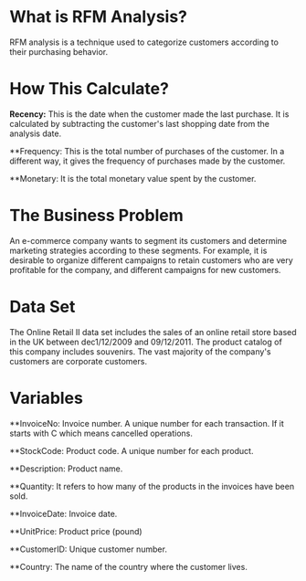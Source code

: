 # **What is RFM Analysis?**

RFM analysis is a technique used to categorize customers according to their purchasing behavior.

# **How This Calculate?**

**Recency:** This is the date when the customer made the last purchase. It is calculated by subtracting the customer's last shopping date from the analysis date.

**Frequency: This is the total number of purchases of the customer. In a different way, it gives the frequency of purchases made by the customer.

**Monetary: It is the total monetary value spent by the customer.

# **The Business Problem**

An e-commerce company wants to segment its customers and determine marketing strategies according to these segments.
For example, it is desirable to organize different campaigns to retain customers who are very profitable for the company, and different campaigns for new customers.

# **Data Set**

The Online Retail II data set includes the sales of an online retail store based in the UK between dec1/12/2009 and 09/12/2011. The product catalog of this company includes souvenirs. The vast majority of the company's customers are corporate customers.

# **Variables**

**InvoiceNo: Invoice number. A unique number for each transaction. If it starts with C which means cancelled operations.

**StockCode: Product code. A unique number for each product.

**Description: Product name.

**Quantity: It refers to how many of the products in the invoices have been sold.

**InvoiceDate: Invoice date.

**UnitPrice: Product price (pound)

**CustomerID: Unique customer number.

**Country: The name of the country where the customer lives.
